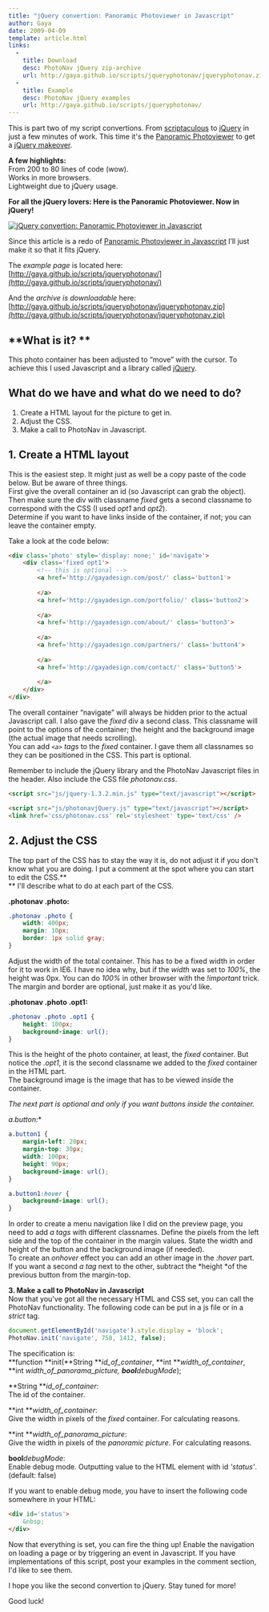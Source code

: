 ```yaml
---
title: "jQuery convertion: Panoramic Photoviewer in Javascript"
author: Gaya
date: 2009-04-09
template: article.html
links:
  -
    title: Download
    desc: PhotoNav jQuery zip-archive
    url: http://gaya.github.io/scripts/jqueryphotonav/jqueryphotonav.zip
  -
    title: Example
    desc: PhotoNav jQuery examples
    url: http://gaya.github.io/scripts/jqueryphotonav/
---
```

This is part two of my script convertions. From [scriptaculous](http://script.aculo.us/) to [jQuery](http://jquery.com) in just a few minutes of work. This time it's the [Panoramic Photoviewer](/articles/panoramic-photoviewer-in-javascript/) to get a [jQuery makeover](/articles/jquery-convertion-panoramic-photoviewer-in-javascript/).

**A few highlights:**  
 From 200 to 80 lines of code (wow).  
 Works in more browsers.  
 Lightweight due to jQuery usage.

**For all the jQuery lovers: Here is the Panoramic Photoviewer. Now in jQuery!**

[![jQuery convertion: Panoramic Photoviewer in Javascript](/articles/jquery-convertion-panoramic-photoviewer-in-javascript/jqueryphotonav.jpg "jQuery convertion: Panoramic Photoviewer in Javascript")](/articles/jquery-convertion-panoramic-photoviewer-in-javascript/)

<span class="more"></span>

Since this article is a redo of [Panoramic Photoviewer in Javascript](/articles/panoramic-photoviewer-in-javascript/) I’ll just make it so that it fits jQuery.

The *example page* is located here:  
[http://gaya.github.io/scripts/jqueryphotonav/](http://gaya.github.io/scripts/jqueryphotonav/)

And the *archive is downloadable* here:  
[http://gaya.github.io/scripts/jqueryphotonav/jqueryphotonav.zip](http://gaya.github.io/scripts/jqueryphotonav/jqueryphotonav.zip)

**What is it? **
----------------

This photo container has been adjusted to “move” with the cursor. To achieve this I used Javascript and a library called [jQuery](http://jQuery.com).

**What do we have and what do we need to do?**
----------------------------------------------

1. Create a HTML layout for the picture to get in.
2. Adjust the CSS.
3. Make a call to PhotoNav in Javascript.

**1. Create a HTML layout**
---------------------------

This is the easiest step. It might just as well be a copy paste of the code below. But be aware of three things.  
 First give the overall container an id (so Javascript can grab the object).  
 Then make sure the div with classname *fixed* gets a second classname to correspond with the CSS (I used *opt1* and *opt2*).  
 Determine if you want to have links inside of the container, if not; you can leave the container empty.

Take a look at the code below:


```html
<div class='photo' style='display: none;' id='navigate'>
    <div class='fixed opt1'>
        <!-- this is optional -->
        <a href='http://gayadesign.com/post/' class='button1'>
        
        </a>
        <a href='http://gayadesign.com/portfolio/' class='button2'>
        
        </a>
        <a href='http://gayadesign.com/about/' class='button3'>
        
        </a>
        <a href='http://gayadesign.com/partners/' class='button4'>
        
        </a>
        <a href='http://gayadesign.com/contact/' class='button5'>
        
        </a>
    </div>
</div>
```


The overall container “navigate” will always be hidden prior to the actual Javascript call. I also gave the *fixed* div a second class. This classname will point to the options of the container; the height and the background image (the actual image that needs scrolling).  
 You can add *`<a>` tags* to the *fixed* container. I gave them all classnames so they can be positioned in the CSS. This part is optional.

Remember to include the jQuery library and the PhotoNav Javascript files in the header. Also include the CSS file *photonav.css*.


```html
<script src="js/jquery-1.3.2.min.js" type="text/javascript"></script>

<script src="js/photonavjQuery.js" type="text/javascript"></script>
<link href='css/photonav.css' rel='stylesheet' type='text/css' />
```


**2. Adjust the CSS**
---------------------

The top part of the CSS has to stay the way it is, do not adjust it if you don't know what you are doing. I put a comment at the spot where you can start to edit the CSS.**  
** I'll describe what to do at each part of the CSS.

**.photonav .photo:**


```css
.photonav .photo {
    width: 400px;
    margin: 10px;
    border: 1px solid gray;
}
```


Adjust the width of the total container. This has to be a fixed width in order for it to work in IE6. I have no idea why, but if the *width* was set to *100%*, the height was 0px. You can do *100%* in other browser with the *!important* trick.  
 The margin and border are optional, just make it as you'd like.

**.photonav .photo .opt1:**


```css
.photonav .photo .opt1 {
    height: 100px;
    background-image: url();
}
```


This is the height of the photo container, at least, the *fixed* container. But notice the *.opt1*, it is the second classname we added to the *fixed* container in the HTML part.  
 The background image is the image that has to be viewed inside the container.

*The next part is optional and only if you want buttons inside the container.*

**a.button*:**


```css
a.button1 {
    margin-left: 20px;
    margin-top: 30px;
    width: 100px;
    height: 90px;
    background-image: url();
}

a.button1:hover {
    background-image: url();
}
```


In order to create a menu navigation like I did on the preview page, you need to add *a tags* with different classnames. Define the pixels from the left side and the top of the container in the margin values. State the width and height of the button and the background image (if needed).  
 To create an *onhover* effect you can add an other image in the *:hover* part.  
 If you want a second *a tag* next to the other, subtract the *height *of the previous button from the margin-top.

**3. Make a call to PhotoNav in Javascript**  
 Now that you've got all the necessary HTML and CSS set, you can call the PhotoNav functionality. The following code can be put in a js file or in a *strict* tag.


```javascript
document.getElementById('navigate').style.display = 'block';
PhotoNav.init('navigate', 758, 1412, false);
```


The specification is:  
**function **init(**String ***id_of_container*, **int ***width_of_container*, **int ***width_of_panorama_picture*, **bool***debugMode*);

**String ***id_of_container*:  
 The id of the container.

**int ***width_of_container*:  
 Give the width in pixels of the *fixed* container. For calculating reasons.

**int ***width_of_panorama_picture*:  
 Give the width in pixels of the <span style="font-style: italic;">panoramic </span>*picture*. For calculating reasons.

**bool***debugMode*:  
 Enable debug mode. Outputting value to the HTML element with id *'status'*. (default: false)

If you want to enable debug mode, you have to insert the following code somewhere in your HTML:


```html
<div id='status'>
    &nbsp;
</div>
```


Now that everything is set, you can fire the thing up! Enable the navigation on loading a page or by triggering an event in Javascript. If you have implementations of this script, post your examples in the comment section, I'd like to see them.

I hope you like the second convertion to jQuery. Stay tuned for more!

Good luck!